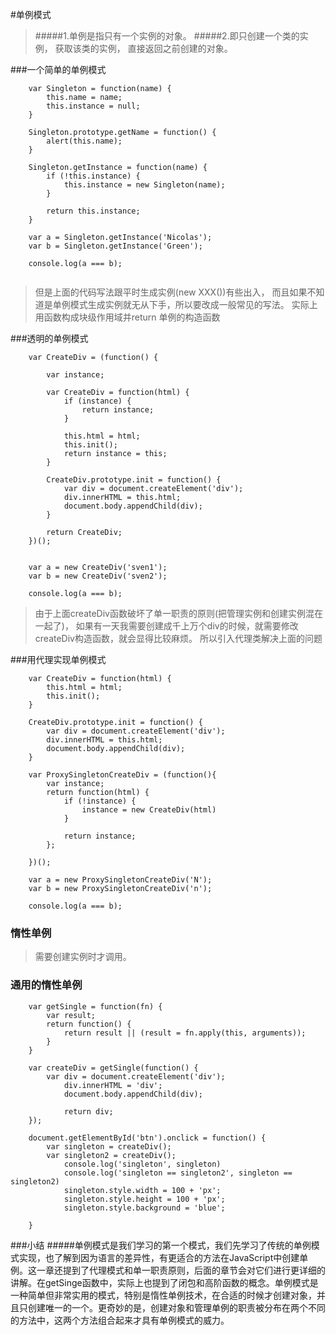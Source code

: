 #单例模式
>#####1.单例是指只有一个实例的对象。
>#####2.即只创建一个类的实例， 获取该类的实例， 直接返回之前创建的对象。

###一个简单的单例模式

```
	var Singleton = function(name) {
		this.name = name;
		this.instance = null;
	}
	
	Singleton.prototype.getName = function() {
		alert(this.name);		
	}
	
	Singleton.getInstance = function(name) {
		if (!this.instance) {
			this.instance = new Singleton(name);
		}
		
		return this.instance;
	}
	
	var a = Singleton.getInstance('Nicolas');
	var b = Singleton.getInstance('Green');
	
	console.log(a === b);
				
```

> 但是上面的代码写法跟平时生成实例(new XXX())有些出入，
而且如果不知道是单例模式生成实例就无从下手，所以要改成一般常见的写法。
> 实际上用函数构成块级作用域并return 单例的构造函数



###透明的单例模式

```
	var CreateDiv = (function() {
					
		var instance;
		
		var CreateDiv = function(html) {
			if (instance) {
				return instance;
			}
			
			this.html = html;
			this.init();
			return instance = this;
		}
		
		CreateDiv.prototype.init = function() {
			var div = document.createElement('div');
			div.innerHTML = this.html;
			document.body.appendChild(div);
		}
		
		return CreateDiv;
	})();
	
	
	var a = new CreateDiv('sven1');
	var b = new CreateDiv('sven2');
	
	console.log(a === b);
```

> 由于上面createDiv函数破坏了单一职责的原则(把管理实例和创建实例混在一起了)，
如果有一天我需要创建成千上万个div的时候，就需要修改createDiv构造函数，就会显得比较麻烦。
所以引入代理类解决上面的问题



###用代理实现单例模式

```
	var CreateDiv = function(html) {
		this.html = html;
		this.init();
	}

	CreateDiv.prototype.init = function() {
		var div = document.createElement('div');
		div.innerHTML = this.html;
		document.body.appendChild(div);
	}
	
	var ProxySingletonCreateDiv = (function(){
		var instance;	
		return function(html) {
			if (!instance) {
				instance = new CreateDiv(html)
			}
			
			return instance;
		};
		
	})();
	
	var a = new ProxySingletonCreateDiv('N');
	var b = new ProxySingletonCreateDiv('n');
	
	console.log(a === b);
```


### 惰性单例

> 需要创建实例时才调用。


### 通用的惰性单例
```
	var getSingle = function(fn) {
		var result;
		return function() {
			return result || (result = fn.apply(this, arguments));
		}
	}
	
	var createDiv = getSingle(function() {
		var div = document.createElement('div');
			div.innerHTML = 'div';
			document.body.appendChild(div);
			
			return div;
	});
	
	document.getElementById('btn').onclick = function() {
		var singleton = createDiv();
		var singleton2 = createDiv();
			console.log('singleton', singleton)
			console.log('singleton == singleton2', singleton == singleton2)
			singleton.style.width = 100 + 'px';
			singleton.style.height = 100 + 'px';
			singleton.style.background = 'blue';
			
	}
```


###小结
#####单例模式是我们学习的第一个模式，我们先学习了传统的单例模式实现，也了解到因为语言的差异性，有更适合的方法在JavaScript中创建单例。这一章还提到了代理模式和单一职责原则，后面的章节会对它们进行更详细的讲解。在getSinge函数中，实际上也提到了闭包和高阶函数的概念。单例模式是一种简单但非常实用的模式，特别是惰性单例技术，在合适的时候才创建对象，并且只创建唯一的一个。更奇妙的是，创建对象和管理单例的职责被分布在两个不同的方法中，这两个方法组合起来才具有单例模式的威力。

